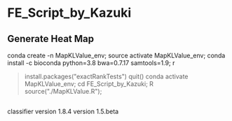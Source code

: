 # FE_Script_by_Kazuki

## Generate Heat Map

conda create -n MapKLValue_env;
source activate MapKLValue_env;
conda install -c bioconda python=3.8 bwa=0.7.17 samtools=1.9;
r
> install.packages("exactRankTests")
> quit()
> conda activate MapKLValue_env;
> cd FE_Script_by_Kazuki;
R
source("./MapKLValue.R");

##
##

classifier version 1.8.4
version 1.5.beta




